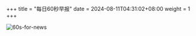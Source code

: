 +++
title = "每日60秒早报"
date = 2024-08-11T04:31:02+08:00
weight = 1
+++

![60s-for-news](/img/zaobao/zaobao.png "由 ALAPI 提供支持")
